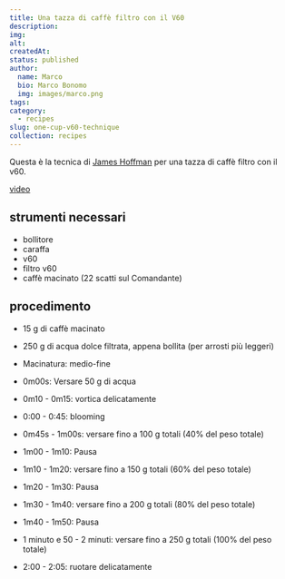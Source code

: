 ```yaml
---
title: Una tazza di caffè filtro con il V60
description: 
img: 
alt: 
createdAt: 
status: published
author:
  name: Marco
  bio: Marco Bonomo
  img: images/marco.png
tags: 
category:
  - recipes
slug: one-cup-v60-technique
collection: recipes
---
```


Questa è la tecnica di [James Hoffman](https://www.youtube.com/@jameshoffmann) per una tazza di caffè filtro con il v60.

[video](https://www.youtube.com/watch?v=1oB1oDrDkHM)

## strumenti necessari

- bollitore
- caraffa
- v60
- filtro v60
- caffè macinato (22 scatti sul Comandante)

## procedimento

- 15 g di caffè macinato
- 250 g di acqua dolce filtrata, appena bollita (per arrosti più leggeri)
- Macinatura: medio-fine

 - 0m00s: Versare 50 g di acqua
 - 0m10 - 0m15: vortica delicatamente
 - 0:00 - 0:45: blooming
 - 0m45s - 1m00s: versare fino a 100 g totali (40% del peso totale)
 - 1m00 - 1m10: Pausa
 - 1m10 - 1m20: versare fino a 150 g totali (60% del peso totale)
 - 1m20 - 1m30: Pausa
 - 1m30 - 1m40: versare fino a 200 g totali (80% del peso totale)
 - 1m40 - 1m50: Pausa
 - 1 minuto e 50 - 2 minuti: versare fino a 250 g totali (100% del peso totale)
 - 2:00 - 2:05: ruotare delicatamente 


